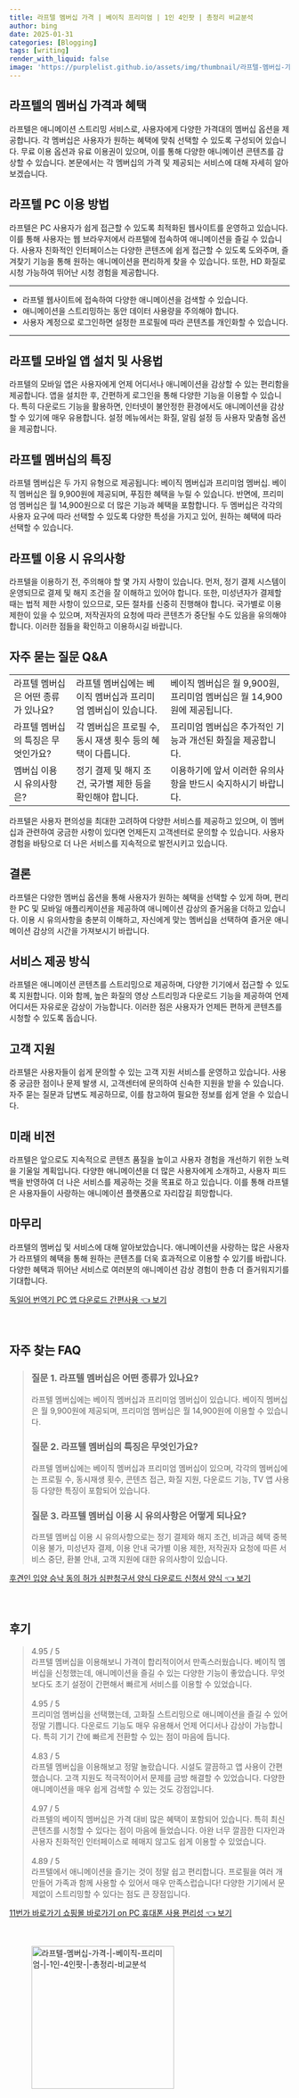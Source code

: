 ```yaml
---
title: 라프텔 멤버십 가격 | 베이직 프리미엄 | 1인 4인팟 | 총정리 비교분석
author: bing
date: 2025-01-31
categories: [Blogging]
tags: [writing]
render_with_liquid: false
image: 'https://purplelist.github.io/assets/img/thumbnail/라프텔-멤버십-가격-|-베이직-프리미엄-|-1인-4인팟-|-총정리-비교분석.webp'
---
```



<h2 id='라프텔_멤버십_가격'>라프텔의 멤버십 가격과 혜택</h2>

<p>라프텔은 애니메이션 스트리밍 서비스로, 사용자에게 다양한 가격대의 멤버십 옵션을 제공합니다. 각 멤버십은 사용자가 원하는 혜택에 맞춰 선택할 수 있도록 구성되어 있습니다. 무료 이용 옵션과 유료 이용권이 있으며, 이를 통해 다양한 애니메이션 콘텐츠를 감상할 수 있습니다. 본문에서는 각 멤버십의 가격 및 제공되는 서비스에 대해 자세히 알아보겠습니다.</p>

<h2 id='라프텔_PC_이용_방법'>라프텔 PC 이용 방법</h2>

<p>라프텔은 PC 사용자가 쉽게 접근할 수 있도록 최적화된 웹사이트를 운영하고 있습니다. 이를 통해 사용자는 웹 브라우저에서 라프텔에 접속하여 애니메이션을 즐길 수 있습니다. 사용자 친화적인 인터페이스는 다양한 콘텐츠에 쉽게 접근할 수 있도록 도와주며, 즐겨찾기 기능을 통해 원하는 애니메이션을 편리하게 찾을 수 있습니다. 또한, HD 화질로 시청 가능하여 뛰어난 시청 경험을 제공합니다.</p>

<hr />

<ul>
    <li>라프텔 웹사이트에 접속하여 다양한 애니메이션을 검색할 수 있습니다.</li>
    <li>애니메이션을 스트리밍하는 동안 데이터 사용량을 주의해야 합니다.</li>
    <li>사용자 계정으로 로그인하면 설정한 프로필에 따라 콘텐츠를 개인화할 수 있습니다.</li>
</ul>

<hr />

<h2 id='모바일_앱_설치_및_사용법'>라프텔 모바일 앱 설치 및 사용법</h2>

<p>라프텔의 모바일 앱은 사용자에게 언제 어디서나 애니메이션을 감상할 수 있는 편리함을 제공합니다. 앱을 설치한 후, 간편하게 로그인을 통해 다양한 기능을 이용할 수 있습니다. 특히 다운로드 기능을 활용하면, 인터넷이 불안정한 환경에서도 애니메이션을 감상할 수 있기에 매우 유용합니다. 설정 메뉴에서는 화질, 알림 설정 등 사용자 맞춤형 옵션을 제공합니다.</p>

<h2 id='멤버십의_특징'>라프텔 멤버십의 특징</h2>

<p>라프텔 멤버십은 두 가지 유형으로 제공됩니다: 베이직 멤버십과 프리미엄 멤버십. 베이직 멤버십은 월 9,900원에 제공되며, 푸짐한 혜택을 누릴 수 있습니다. 반면에, 프리미엄 멤버십은 월 14,900원으로 더 많은 기능과 혜택을 포함합니다. 두 멤버십은 각각의 사용자 요구에 따라 선택할 수 있도록 다양한 특성을 가지고 있어, 원하는 혜택에 따라 선택할 수 있습니다.</p>

<h2 id='라프텔_이용시_유의사항'>라프텔 이용 시 유의사항</h2>

<p>라프텔을 이용하기 전, 주의해야 할 몇 가지 사항이 있습니다. 먼저, 정기 결제 시스템이 운영되므로 결제 및 해지 조건을 잘 이해하고 있어야 합니다. 또한, 미성년자가 결제할 때는 법적 제한 사항이 있으므로, 모든 절차를 신중히 진행해야 합니다. 국가별로 이용 제한이 있을 수 있으며, 저작권자의 요청에 따라 콘텐츠가 중단될 수도 있음을 유의해야 합니다. 이러한 점들을 확인하고 이용하시길 바랍니다.</p>

<h2 id='자주_묻는_질문_QNA'>자주 묻는 질문 Q&A</h2>

<table>
    <tr>
        <td>라프텔 멤버십은 어떤 종류가 있나요?</td>
        <td>라프텔 멤버십에는 베이직 멤버십과 프리미엄 멤버십이 있습니다.</td>
        <td>베이직 멤버십은 월 9,900원, 프리미엄 멤버십은 월 14,900원에 제공됩니다.</td>
    </tr>
    <tr>
        <td>라프텔 멤버십의 특징은 무엇인가요?</td>
        <td>각 멤버십은 프로필 수, 동시 재생 횟수 등의 혜택이 다릅니다.</td>
        <td>프리미엄 멤버십은 추가적인 기능과 개선된 화질을 제공합니다.</td>
    </tr>
    <tr>
        <td>멤버십 이용 시 유의사항은?</td>
        <td>정기 결제 및 해지 조건, 국가별 제한 등을 확인해야 합니다.</td>
        <td>이용하기에 앞서 이러한 유의사항을 반드시 숙지하시기 바랍니다.</td>
    </tr>
</table>

<p>라프텔은 사용자 편의성을 최대한 고려하여 다양한 서비스를 제공하고 있으며, 이 멤버십과 관련하여 궁금한 사항이 있다면 언제든지 고객센터로 문의할 수 있습니다. 사용자 경험을 바탕으로 더 나은 서비스를 지속적으로 발전시키고 있습니다.</p>

<h2 id='결론'>결론</h2>

<p>라프텔은 다양한 멤버십 옵션을 통해 사용자가 원하는 혜택을 선택할 수 있게 하며, 편리한 PC 및 모바일 애플리케이션을 제공하여 애니메이션 감상의 즐거움을 더하고 있습니다. 이용 시 유의사항을 충분히 이해하고, 자신에게 맞는 멤버십을 선택하여 즐거운 애니메이션 감상의 시간을 가져보시기 바랍니다.</p>

<h2 id='서비스_제공_방식'>서비스 제공 방식</h2>

<p>라프텔은 애니메이션 콘텐츠를 스트리밍으로 제공하며, 다양한 기기에서 접근할 수 있도록 지원합니다. 이와 함께, 높은 화질의 영상 스트리밍과 다운로드 기능을 제공하여 언제 어디서든 자유로운 감상이 가능합니다. 이러한 점은 사용자가 언제든 편하게 콘텐츠를 시청할 수 있도록 돕습니다.</p>

<h2 id='고객지원'>고객 지원</h2>

<p>라프텔은 사용자들이 쉽게 문의할 수 있는 고객 지원 서비스를 운영하고 있습니다. 사용 중 궁금한 점이나 문제 발생 시, 고객센터에 문의하여 신속한 지원을 받을 수 있습니다. 자주 묻는 질문과 답변도 제공하므로, 이를 참고하여 필요한 정보를 쉽게 얻을 수 있습니다.</p>

<h2 id='미래비전'>미래 비전</h2>

<p>라프텔은 앞으로도 지속적으로 콘텐츠 품질을 높이고 사용자 경험을 개선하기 위한 노력을 기울일 계획입니다. 다양한 애니메이션을 더 많은 사용자에게 소개하고, 사용자 피드백을 반영하여 더 나은 서비스를 제공하는 것을 목표로 하고 있습니다. 이를 통해 라프텔은 사용자들이 사랑하는 애니메이션 플랫폼으로 자리잡길 희망합니다.</p>

<h2 id='마무리'>마무리</h2>

<p>라프텔의 멤버십 및 서비스에 대해 알아보았습니다. 애니메이션을 사랑하는 많은 사용자가 라프텔의 혜택을 통해 원하는 콘텐츠를 더욱 효과적으로 이용할 수 있기를 바랍니다. 다양한 혜택과 뛰어난 서비스로 여러분의 애니메이션 감상 경험이 한층 더 즐거워지기를 기대합니다.</p>


<p><a class="click-button" title="독일어 번역기 PC 앱 다운로드 간편사용" href="https://purplelist.github.io/posts/%EB%8F%85%EC%9D%BC%EC%96%B4-%EB%B2%88%EC%97%AD%EA%B8%B0-PC-%EC%95%B1-%EB%8B%A4%EC%9A%B4%EB%A1%9C%EB%93%9C-%EA%B0%84%ED%8E%B8%EC%82%AC%EC%9A%A9/" rel="dofollow">독일어 번역기 PC 앱 다운로드 간편사용 👈 보기</a></p><br>
<h2 id='자주_찾는_FAQ'>자주 찾는 FAQ</h2>
<div itemscope="" itemtype="https://schema.org/FAQPage"> 
<blockquote> 
<div itemscope="" itemprop="mainEntity" itemtype="https://schema.org/Question"> 
<h3 itemprop="name">질문 1. 라프텔 멤버십은 어떤 종류가 있나요?</h3> 
<div itemscope="" itemprop="acceptedAnswer" itemtype="https://schema.org/Answer"> 
<span itemprop="text"> 
<p>라프텔 멤버십에는 베이직 멤버십과 프리미엄 멤버십이 있습니다. 베이직 멤버십은 월 9,900원에 제공되며, 프리미엄 멤버십은 월 14,900원에 이용할 수 있습니다.</p> 
</span> 
</div> 
</div> 
<div itemscope="" itemprop="mainEntity" itemtype="https://schema.org/Question"> 
<h3 itemprop="name">질문 2. 라프텔 멤버십의 특징은 무엇인가요?</h3> 
<div itemscope="" itemprop="acceptedAnswer" itemtype="https://schema.org/Answer"> 
<span itemprop="text"> 
<p>라프텔 멤버십에는 베이직 멤버십과 프리미엄 멤버십이 있으며, 각각의 멤버십에는 프로필 수, 동시재생 횟수, 콘텐츠 접근, 화질 지원, 다운로드 기능, TV 앱 사용 등 다양한 특징이 포함되어 있습니다.</p> 
</span> 
</div> 
</div> 
<div itemscope="" itemprop="mainEntity" itemtype="https://schema.org/Question"> 
<h3 itemprop="name">질문 3. 라프텔 멤버십 이용 시 유의사항은 어떻게 되나요?</h3> 
<div itemscope="" itemprop="acceptedAnswer" itemtype="https://schema.org/Answer"> 
<span itemprop="text"> 
<p>라프텔 멤버십 이용 시 유의사항으로는 정기 결제와 해지 조건, 비과금 혜택 중복 이용 불가, 미성년자 결제, 이용 안내 국가별 이용 제한, 저작권자 요청에 따른 서비스 중단, 환불 안내, 고객 지원에 대한 유의사항이 있습니다.</p> 
</span> 
</div> 
</div> 
</blockquote> 
</div>
<p><a class="click-button" title="후견인 입양 승낙 동의 허가 심판청구서 양식 다운로드 신청서 양식" href="https://purplelist.github.io/posts/%ED%9B%84%EA%B2%AC%EC%9D%B8-%EC%9E%85%EC%96%91-%EC%8A%B9%EB%82%99-%EB%8F%99%EC%9D%98-%ED%97%88%EA%B0%80-%EC%8B%AC%ED%8C%90%EC%B2%AD%EA%B5%AC%EC%84%9C-%EC%96%91%EC%8B%9D-%EB%8B%A4%EC%9A%B4%EB%A1%9C%EB%93%9C-%EC%8B%A0%EC%B2%AD%EC%84%9C-%EC%96%91%EC%8B%9D/" rel="dofollow">후견인 입양 승낙 동의 허가 심판청구서 양식 다운로드 신청서 양식 👈 보기</a></p><br>
<h2 id='후기'>후기</h2>
<div itemscope itemtype="https://schema.org/Product">
  <blockquote>
  <div itemprop="review" itemscope itemtype="https://schema.org/Review">
      <div itemprop="reviewRating" itemscope itemtype="https://schema.org/Rating"> <span itemprop="ratingValue">4.95</span> / <span itemprop="bestRating">5</span> </div>
      <span itemprop="reviewBody">라프텔 멤버십을 이용해보니 가격이 합리적이어서 만족스러웠습니다. 베이직 멤버십을 신청했는데, 애니메이션을 즐길 수 있는 다양한 기능이 좋았습니다. 무엇보다도 초기 설정이 간편해서 빠르게 서비스를 이용할 수 있었습니다.</span>
  </div>
  <br>
  <div itemprop="review" itemscope itemtype="https://schema.org/Review">
      <div itemprop="reviewRating" itemscope itemtype="https://schema.org/Rating"> <span itemprop="ratingValue">4.95</span> / <span itemprop="bestRating">5</span> </div>
      <span itemprop="reviewBody">프리미엄 멤버십을 선택했는데, 고화질 스트리밍으로 애니메이션을 즐길 수 있어 정말 기쁩니다. 다운로드 기능도 매우 유용해서 언제 어디서나 감상이 가능합니다. 특히 기기 간에 빠르게 전환할 수 있는 점이 마음에 듭니다.</span>
  </div>
  <br>
  <div itemprop="review" itemscope itemtype="https://schema.org/Review">
      <div itemprop="reviewRating" itemscope itemtype="https://schema.org/Rating"> <span itemprop="ratingValue">4.83</span> / <span itemprop="bestRating">5</span> </div>
      <span itemprop="reviewBody">라프텔 멤버십을 이용해보고 정말 놀랐습니다. 시설도 깔끔하고 앱 사용이 간편했습니다. 고객 지원도 적극적이어서 문제를 금방 해결할 수 있었습니다. 다양한 애니메이션을 매우 쉽게 검색할 수 있는 것도 강점입니다.</span>
  </div>
  <br>
  <div itemprop="review" itemscope itemtype="https://schema.org/Review">
      <div itemprop="reviewRating" itemscope itemtype="https://schema.org/Rating"> <span itemprop="ratingValue">4.97</span> / <span itemprop="bestRating">5</span> </div>
      <span itemprop="reviewBody">라프텔의 베이직 멤버십은 가격 대비 많은 혜택이 포함되어 있습니다. 특히 최신 콘텐츠를 시청할 수 있다는 점이 마음에 들었습니다. 아완 너무 깔끔한 디자인과 사용자 친화적인 인터페이스로 헤매지 않고도 쉽게 이용할 수 있었습니다.</span>
  </div>
  <br>
  <div itemprop="review" itemscope itemtype="https://schema.org/Review">
      <div itemprop="reviewRating" itemscope itemtype="https://schema.org/Rating"> <span itemprop="ratingValue">4.89</span> / <span itemprop="bestRating">5</span> </div>
      <span itemprop="reviewBody">라프텔에서 애니메이션을 즐기는 것이 정말 쉽고 편리합니다. 프로필을 여러 개 만들어 가족과 함께 사용할 수 있어서 매우 만족스럽습니다! 다양한 기기에서 문제없이 스트리밍할 수 있다는 점도 큰 장점입니다.</span>
  </div>
  </blockquote>
</div>
<p><a class="click-button" title="11번가 바로가기 쇼핑몰 바로가기 on PC 휴대폰 사용 편리성" href="https://purplelist.github.io/posts/11%EB%B2%88%EA%B0%80-%EB%B0%94%EB%A1%9C%EA%B0%80%EA%B8%B0-%EC%87%BC%ED%95%91%EB%AA%B0-%EB%B0%94%EB%A1%9C%EA%B0%80%EA%B8%B0-on-PC-%ED%9C%B4%EB%8C%80%ED%8F%B0-%EC%82%AC%EC%9A%A9-%ED%8E%B8%EB%A6%AC%EC%84%B1/" rel="dofollow">11번가 바로가기 쇼핑몰 바로가기 on PC 휴대폰 사용 편리성 👈 보기</a></p><br>
<figure class="image"><img src="https://purplelist.github.io/assets/img/thumbnail/라프텔-멤버십-가격-|-베이직-프리미엄-|-1인-4인팟-|-총정리-비교분석.webp" alt="라프텔-멤버십-가격-|-베이직-프리미엄-|-1인-4인팟-|-총정리-비교분석" width="256" height="256"></figure>